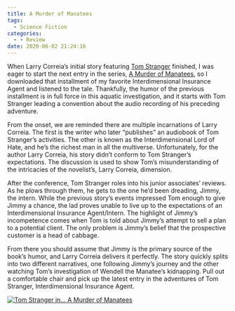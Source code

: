 ```yaml
---
title: A Murder of Manatees
tags:
  - Science Fiction
categories:
  - - Review
date: 2020-06-02 21:24:16
---
```


When Larry Correia’s initial story featuring [Tom Stranger](https://www.audible.com/pd/The-Adventures-of-Tom-Stranger-Interdimensional-Insurance-Agent-Audiobook/B01D0FJOAI) finished, I was eager to start the next entry in the series, [A Murder of Manatees](https://www.audible.com/pd/A-Murder-of-Manatees-Audiobook/B077K4XXKV?), so I downloaded that installment of my favorite Interdimensional Insurance Agent and listened to the tale. Thankfully, the humor of the previous installment is in full force in this aquatic investigation, and it starts with Tom Stranger leading a convention about the audio recording of his preceding adventure.

From the onset, we are reminded there are multiple incarnations of Larry Correia. The first is the writer who later “publishes” an audiobook of Tom Stranger’s activities.<!-- more --> The other is known as the Interdimensional Lord of Hate, and he’s the richest man in all the multiverse. Unfortunately, for the author Larry Correia, his story didn’t conform to Tom Stranger’s expectations. The discussion is used to show Tom’s misunderstanding of the intricacies of the novelist’s, Larry Correia, dimension.

After the conference, Tom Stranger roles into his junior associates’ reviews. As he plows through them, he gets to the one he’d been dreading, Jimmy, the intern. While the previous story’s events impressed Tom enough to give Jimmy a chance, the lad proves unable to live up to the expectations of an Interdimensional Insurance Agent/Intern. The highlight of Jimmy’s incompetence comes when Tom is told about Jimmy’s attempt to sell a plan to a potential client. The only problem is Jimmy’s belief that the prospective customer is a head of cabbage.

From there you should assume that Jimmy is the primary source of the book’s humor, and Larry Correia delivers it perfectly. The story quickly splits into two different narratives, one following Jimmy’s journey and the other watching Tom’s investigation of Wendell the Manatee’s kidnapping. Pull out a comfortable chair and pick up the latest entry in the adventures of Tom Stranger, Interdimensional Insurance Agent.

<div class="center">

[![Tom Stranger in... A Murder of Manatees](./murder-of-manatees.jpg "Tom Stranger in... A Murder of Manatees")](hhttps://www.audible.com/pd/A-Murder-of-Manatees-Audiobook/B077K4XXKV)

</div>